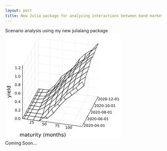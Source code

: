 ```yaml
---
layout: post
title: New Julia package for analyzing interactions between bond markets and the macroeconomy
---
```


Scenario analysis using my new julialang package
![Alt text](/_posts/res_yield.png)<br>
Coming Soon...
